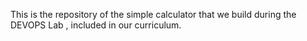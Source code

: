 This is the repository of the simple calculator that we build during the DEVOPS Lab , included in our curriculum.
